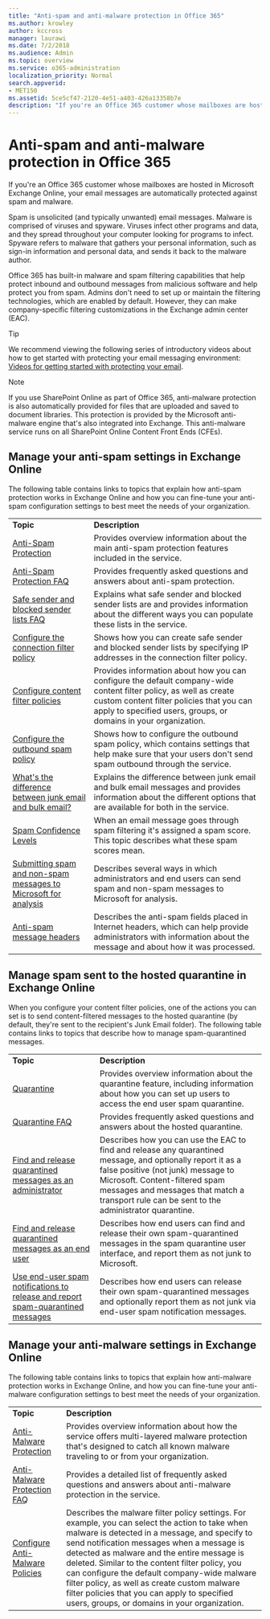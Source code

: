 ```yaml
---
title: "Anti-spam and anti-malware protection in Office 365"
ms.author: krowley
author: kccross
manager: laurawi
ms.date: 7/2/2018
ms.audience: Admin
ms.topic: overview
ms.service: o365-administration
localization_priority: Normal
search.appverid: 
- MET150
ms.assetid: 5ce5cf47-2120-4e51-a403-426a13358b7e
description: "If you're an Office 365 customer whose mailboxes are hosted in Microsoft Exchange Online, your email messages are automatically protected against spam and malware."
---
```


# Anti-spam and anti-malware protection in Office 365

If you're an Office 365 customer whose mailboxes are hosted in Microsoft Exchange Online, your email messages are automatically protected against spam and malware.
  
Spam is unsolicited (and typically unwanted) email messages. Malware is comprised of viruses and spyware. Viruses infect other programs and data, and they spread throughout your computer looking for programs to infect. Spyware refers to malware that gathers your personal information, such as sign-in information and personal data, and sends it back to the malware author. 
  
Office 365 has built-in malware and spam filtering capabilities that help protect inbound and outbound messages from malicious software and help protect you from spam. Admins don't need to set up or maintain the filtering technologies, which are enabled by default. However, they can make company-specific filtering customizations in the Exchange admin center (EAC).
  
> [!TIP]
> We recommend viewing the following series of introductory videos about how to get started with protecting your email messaging environment: [Videos for getting started with protecting your email](https://go.microsoft.com/fwlink/?LinkId=404179). 
  
> [!NOTE]
> If you use SharePoint Online as part of Office 365, anti-malware protection is also automatically provided for files that are uploaded and saved to document libraries. This protection is provided by the Microsoft anti-malware engine that's also integrated into Exchange. This anti-malware service runs on all SharePoint Online Content Front Ends (CFEs). 
  
## Manage your anti-spam settings in Exchange Online

The following table contains links to topics that explain how anti-spam protection works in Exchange Online and how you can fine-tune your anti-spam configuration settings to best meet the needs of your organization.
  
|||
|:-----|:-----|
|**Topic** <br/> |**Description** <br/> |
|[Anti-Spam Protection](https://go.microsoft.com/fwlink/?LinkId=404180) <br/> |Provides overview information about the main anti-spam protection features included in the service.  <br/> |
|[Anti-Spam Protection FAQ](https://go.microsoft.com/fwlink/?LinkId=404181) <br/> |Provides frequently asked questions and answers about anti-spam protection.  <br/> |
|[Safe sender and blocked sender lists FAQ](https://go.microsoft.com/fwlink/?LinkId=404182) <br/> |Explains what safe sender and blocked sender lists are and provides information about the different ways you can populate these lists in the service.  <br/> |
|[Configure the connection filter policy](https://go.microsoft.com/fwlink/?LinkId=299134) <br/> |Shows how you can create safe sender and blocked sender lists by specifying IP addresses in the connection filter policy.  <br/> |
|[Configure content filter policies](https://go.microsoft.com/fwlink/?LinkId=404184) <br/> |Provides information about how you can configure the default company-wide content filter policy, as well as create custom content filter policies that you can apply to specified users, groups, or domains in your organization.  <br/> |
|[Configure the outbound spam policy](https://go.microsoft.com/fwlink/?LinkId=404185) <br/> |Shows how to configure the outbound spam policy, which contains settings that help make sure that your users don't send spam outbound through the service.  <br/> |
|[What's the difference between junk email and bulk email?](https://go.microsoft.com/fwlink/?LinkId=404186) <br/> |Explains the difference between junk email and bulk email messages and provides information about the different options that are available for both in the service.  <br/> |
|[Spam Confidence Levels](https://go.microsoft.com/fwlink/?LinkId=404187) <br/> |When an email message goes through spam filtering it's assigned a spam score. This topic describes what these spam scores mean.  <br/> |
|[Submitting spam and non-spam messages to Microsoft for analysis](https://go.microsoft.com/fwlink/?LinkId=404188) <br/> |Describes several ways in which administrators and end users can send spam and non-spam messages to Microsoft for analysis.  <br/> |
|[Anti-spam message headers](https://go.microsoft.com/fwlink/?LinkId=404189) <br/> |Describes the anti-spam fields placed in Internet headers, which can help provide administrators with information about the message and about how it was processed.  <br/> |
   
## Manage spam sent to the hosted quarantine in Exchange Online

When you configure your content filter policies, one of the actions you can set is to send content-filtered messages to the hosted quarantine (by default, they're sent to the recipient's Junk Email folder). The following table contains links to topics that describe how to manage spam-quarantined messages. 
  
|||
|:-----|:-----|
|**Topic** <br/> |**Description** <br/> |
|[Quarantine](https://go.microsoft.com/fwlink/?LinkId=404190) <br/> |Provides overview information about the quarantine feature, including information about how you can set up users to access the end user spam quarantine.  <br/> |
|[Quarantine FAQ](https://go.microsoft.com/fwlink/?LinkId=404191) <br/> |Provides frequently asked questions and answers about the hosted quarantine.  <br/> |
|[Find and release quarantined messages as an administrator](https://go.microsoft.com/fwlink/?LinkId=404192) <br/> |Describes how you can use the EAC to find and release any quarantined message, and optionally report it as a false positive (not junk) message to Microsoft. Content-filtered spam messages and messages that match a transport rule can be sent to the administrator quarantine.  <br/> |
|[Find and release quarantined messages as an end user](https://go.microsoft.com/fwlink/?LinkId=404193) <br/> |Describes how end users can find and release their own spam-quarantined messages in the spam quarantine user interface, and report them as not junk to Microsoft.  <br/> |
|[Use end-user spam notifications to release and report spam-quarantined messages](https://go.microsoft.com/fwlink/?LinkId=404194) <br/> |Describes how end users can release their own spam-quarantined messages and optionally report them as not junk via end-user spam notification messages.  <br/> |
   
## Manage your anti-malware settings in Exchange Online

The following table contains links to topics that explain how anti-malware protection works in Exchange Online, and how you can fine-tune your anti-malware configuration settings to best meet the needs of your organization.
  
|||
|:-----|:-----|
|**Topic** <br/> |**Description** <br/> |
|[Anti-Malware Protection](https://go.microsoft.com/fwlink/?LinkId=404202) <br/> |Provides overview information about how the service offers multi-layered malware protection that's designed to catch all known malware traveling to or from your organization.  <br/> |
|[Anti-Malware Protection FAQ](https://go.microsoft.com/fwlink/?LinkId=404203) <br/> |Provides a detailed list of frequently asked questions and answers about anti-malware protection in the service.  <br/> |
|[Configure Anti-Malware Policies](https://go.microsoft.com/fwlink/?LinkId=404204) <br/> |Describes the malware filter policy settings. For example, you can select the action to take when malware is detected in a message, and specify to send notification messages when a message is detected as malware and the entire message is deleted. Similar to the content filter policy, you can configure the default company-wide malware filter policy, as well as create custom malware filter policies that you can apply to specified users, groups, or domains in your organization.  <br/> |
   


